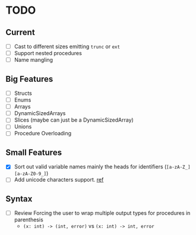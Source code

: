 
# TODO

## Current
- [ ] Cast to different sizes emitting `trunc` or `ext`
- [ ] Support nested procedures
- [ ] Name mangling

## Big Features
- [ ] Structs
- [ ] Enums
- [ ] Arrays
- [ ] DynamicSizedArrays
- [ ] Slices (maybe can just be a DynamicSizedArray)
- [ ] Unions
- [ ] Procedure Overloading

## Small Features
- [x] Sort out valid variable names mainly the heads for identifiers (`[a-zA-Z_][a-zA-Z0-9_]`)
- [ ] Add unicode characters support. [ref](https://developer.apple.com/library/ios/documentation/Swift/Conceptual/Swift_Programming_Language/LexicalStructure.html)

## Syntax
- [ ] Review Forcing the user to wrap multiple output types for procedures in parenthesis
    - `(x: int) -> (int, error)` vs `(x: int) -> int, error`
